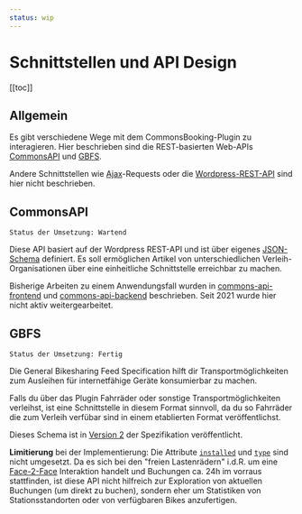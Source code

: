 ```yaml
---
status: wip
---
```


# Schnittstellen und API Design

[[toc]]

## Allgemein

Es gibt verschiedene Wege mit dem CommonsBooking-Plugin zu interagieren.
Hier beschrieben sind die REST-basierten Web-APIs [CommonsAPI]() und [GBFS]().

Andere Schnittstellen wie [Ajax]()-Requests oder die [Wordpress-REST-API]() sind hier nicht beschrieben.

## CommonsAPI

`Status der Umsetzung: Wartend`

Diese API basiert auf der Wordpress REST-API und ist über eigenes [JSON-Schema]() definiert.
Es soll ermöglichen Artikel von unterschiedlichen Verleih-Organisationen über eine einheitliche 
Schnittstelle erreichbar zu machen.

Bisherige Arbeiten zu einem Anwendungsfall wurden in [commons-api-frontend]() und [commons-api-backend]() 
beschrieben. Seit 2021 wurde hier nicht aktiv weitergearbeitet.

## GBFS

`Status der Umsetzung: Fertig`

Die General Bikesharing Feed Specification hilft dir Transportmöglichkeiten zum Ausleihen für 
internetfähige Geräte konsumierbar zu machen.

Falls du über das Plugin Fahrräder oder sonstige Transportmöglichkeiten verleihst, ist eine Schnittstelle in 
diesem Format sinnvoll, da du so Fahrräder die zum Verleih verfübar sind in einem etablierten Format 
veröffentlichst.

Dieses Schema ist in [Version 2]() der Spezifikation veröffentlicht.

**Limitierung** bei der Implementierung: Die Attribute [`installed`]() und [`type`]() sind nicht umgesetzt. 
Da es sich bei den "freien Lastenrädern" i.d.R. um eine [Face-2-Face]()
Interaktion handelt und Buchungen ca. 24h im vorraus stattfinden, ist diese API nicht hilfreich zur Exploration von
aktuellen Buchungen (um direkt zu buchen), sondern eher um Statistiken von Stationsstandorten oder von verfügbaren 
Bikes anzufertigen.

